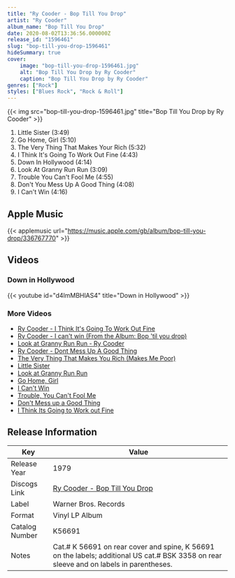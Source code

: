 ```yaml
---
title: "Ry Cooder - Bop Till You Drop"
artist: "Ry Cooder"
album_name: "Bop Till You Drop"
date: 2020-08-02T13:36:56.000000Z
release_id: "1596461"
slug: "bop-till-you-drop-1596461"
hideSummary: true
cover:
    image: "bop-till-you-drop-1596461.jpg"
    alt: "Bop Till You Drop by Ry Cooder"
    caption: "Bop Till You Drop by Ry Cooder"
genres: ["Rock"]
styles: ["Blues Rock", "Rock & Roll"]
---
```


{{< img src="bop-till-you-drop-1596461.jpg" title="Bop Till You Drop by Ry Cooder" >}}

<!-- section break -->

1. Little Sister (3:49)
2. Go Home, Girl (5:10)
3. The Very Thing That Makes Your Rich (5:32)
4. I Think It's Going To Work Out Fine (4:43)
5. Down In Hollywood (4:14)
6. Look At Granny Run Run (3:09)
7. Trouble You Can't Fool Me (4:55)
8. Don't You Mess Up A Good Thing (4:08)
9. I Can't Win (4:16)

<!-- section break -->




## Apple Music
{{< applemusic url="https://music.apple.com/gb/album/bop-till-you-drop/336767770" >}}





## Videos
### Down in Hollywood
{{< youtube id="d4lmMBHlAS4" title="Down in Hollywood" >}}<br>

### More Videos

- [Ry Cooder - I Think It's Going To Work Out Fine](https://www.youtube.com/watch?v=_oYzxkfzJZ0)
- [Ry Cooder - I can't win (From the Album: Bop 'til you drop)](https://www.youtube.com/watch?v=EAe_3_GO9t0)
- [Look at Granny Run Run - Ry Cooder](https://www.youtube.com/watch?v=4uMNwfNoViE)
- [Ry Cooder - Dont Mess Up A Good Thing](https://www.youtube.com/watch?v=ExuqsRMMoy4)
- [The Very Thing That Makes You Rich (Makes Me Poor)](https://www.youtube.com/watch?v=OTJ3RQSa1PU)
- [Little Sister](https://www.youtube.com/watch?v=zeUUye3TMhI)
- [Look at Granny Run Run](https://www.youtube.com/watch?v=2Mze2hcfGLI)
- [Go Home, Girl](https://www.youtube.com/watch?v=k63zFZn2JRE)
- [I Can't Win](https://www.youtube.com/watch?v=ATk47PJUbMQ)
- [Trouble, You Can't Fool Me](https://www.youtube.com/watch?v=QilXueoAcck)
- [Don't Mess up a Good Thing](https://www.youtube.com/watch?v=zVss8tMwcpg)
- [I Think Its Going to Work out Fine](https://www.youtube.com/watch?v=MVEMQ_SCc6w)


## Release Information
|  Key           | Value                                                |
| ---------------| ---------------------------------------------------- |
| Release Year   | 1979                                   |
| Discogs Link   | [Ry Cooder - Bop Till You Drop](https://www.discogs.com/release/1596461-Ry-Cooder-Bop-Till-You-Drop) |
| Label          | Warner Bros. Records |
| Format         | Vinyl LP Album |
| Catalog Number | K56691 |
| Notes | Cat.# K 56691 on rear cover and spine, K 56691 on the labels; additional US cat.# BSK 3358 on rear sleeve and on labels in parentheses. |